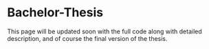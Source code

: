 # Bachelor-Thesis

This page will be updated soon with the full code along with detailed description, and of course the final version of the thesis.
